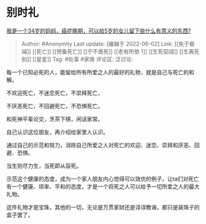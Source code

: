 # 别时礼
[我是一个34岁的妈妈，癌症晚期，可以给5岁的女儿留下些什么有意义的东西?](https://www.zhihu.com/question/373615534/answer/2511312536)

> Author: #Anonymity
> Last update: [编辑于 2022-06-02]
> Link: [[免于极端]] [[死亡]] [[预备死亡]] [[宁不畏死]] [[老有所依 1]] [[生死契阔]] [[生离死别]] [[星星]]
> Tag: #处事 #家族
> 评论区:
> 泛讨论:

每一个已知必死的人，能留给所有所爱之人的最好的礼物，就是自己与死亡的和解。

不欢迎死亡，不迷恋死亡，不崇拜死亡，

不厌恶死亡，不回避死亡，不恐惧死亡。

和死神平辈论交，烹茶下棋，闲话家常。

自己认识这位朋友，再介绍给家里人认识。

通过自己的示范和努力，消除自己所爱之人对死亡的欢迎、迷恋、崇拜和厌恶、回避、恐惧。

当生则尽力生，当死即从容死。

示范这个健康的态度，成为一个家人朋友内心觉得可以效仿的例子，让ta们对死亡有一个健康、坦率、平和的态度，才是一个将死之人可以给予一切所爱之人的最大礼物。

这件礼物才是宝珠，其他的一切，无论是万贯家财还是谆谆教诲，都只是装珠子的盒子罢了。
